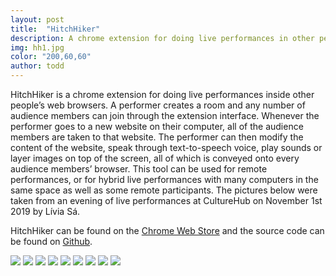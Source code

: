 ```yaml
---
layout: post
title:  "HitchHiker"
description: A chrome extension for doing live performances in other people's web browsers.
img: hh1.jpg
color: "200,60,60"
author: todd
---
```


HitchHiker is a chrome extension for doing live performances inside other people’s web browsers. A performer creates a room and any number of audience members can join through the extension interface. Whenever the performer goes to a new website on their computer, all of the audience members are taken to that website. The performer can then modify the content of the website, speak through text-to-speech voice, play sounds or layer images on top of the screen, all of which is conveyed onto every audience members’ browser. This tool can be used for remote performances, or for hybrid live performances with many computers in the same space as well as some remote participants. The pictures below were taken from an evening of live performances at CultureHub on November 1st 2019 by Lívia Sá. 

HitchHiker can be found on the [Chrome Web Store](https://chrome.google.com/webstore/detail/hitchhiker/mjjhbnjkfgenbfmgpbnnjgmkckffkemn) and the source code can be found on [Github](https://github.com/toddwords/HitchHiker).

![](/images/hh1.jpg)
![](/images/alan2.jpg)
![](/images/hh3.jpg)
![](/images/hh4.jpg)
![](/images/hh5.jpg)
![](/images/hh7.jpg)
![](/images/hh8.jpg)
![](/images/hh9.jpg)
![](/images/hh2.jpg)
